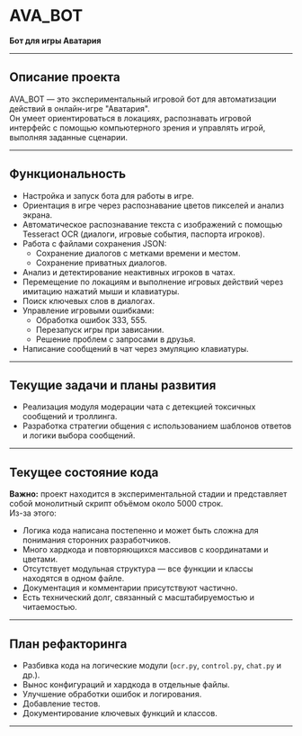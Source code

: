 # AVA_BOT

**Бот для игры Аватария**

---

## Описание проекта

AVA_BOT — это экспериментальный игровой бот для автоматизации действий в онлайн-игре "Аватария".  
Он умеет ориентироваться в локациях, распознавать игровой интерфейс с помощью компьютерного зрения и управлять игрой, выполняя заданные сценарии.

---

## Функциональность

- Настройка и запуск бота для работы в игре.
- Ориентация в игре через распознавание цветов пикселей и анализ экрана.
- Автоматическое распознавание текста с изображений с помощью Tesseract OCR (диалоги, игровые события, паспорта игроков).
- Работа с файлами сохранения JSON:
  - Сохранение диалогов с метками времени и местом.
  - Сохранение приватных диалогов.
- Анализ и детектирование неактивных игроков в чатах.
- Перемещение по локациям и выполнение игровых действий через имитацию нажатий мыши и клавиатуры.
- Поиск ключевых слов в диалогах.
- Управление игровыми ошибками:
  - Обработка ошибок 333, 555.
  - Перезапуск игры при зависании.
  - Решение проблем с запросами в друзья.
- Написание сообщений в чат через эмуляцию клавиатуры.

---

## Текущие задачи и планы развития

- Реализация модуля модерации чата с детекцией токсичных сообщений и троллинга.
- Разработка стратегии общения с использованием шаблонов ответов и логики выбора сообщений.

---

## Текущее состояние кода

**Важно:** проект находится в экспериментальной стадии и представляет собой монолитный скрипт объёмом около 5000 строк.  
Из-за этого:

- Логика кода написана постепенно и может быть сложна для понимания сторонних разработчиков.
- Много хардкода и повторяющихся массивов с координатами и цветами.
- Отсутствует модульная структура — все функции и классы находятся в одном файле.
- Документация и комментарии присутствуют частично.
- Есть технический долг, связанный с масштабируемостью и читаемостью.

---

## План рефакторинга

- Разбивка кода на логические модули (`ocr.py`, `control.py`, `chat.py` и др.).
- Вынос конфигураций и хардкода в отдельные файлы.
- Улучшение обработки ошибок и логирования.
- Добавление тестов.
- Документирование ключевых функций и классов.

---
